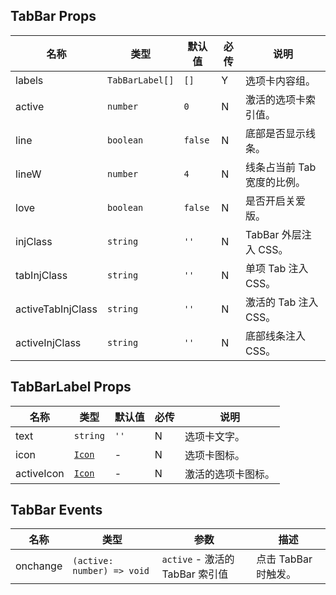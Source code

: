 ## TabBar Props

| 名称              | 类型            | 默认值  | 必传 | 说明                        |
| ----------------- | --------------- | ------- | ---- | --------------------------- |
| labels            | `TabBarLabel[]` | `[]`    | Y    | 选项卡内容组。              |
| active            | `number`        | `0`     | N    | 激活的选项卡索引值。        |
| line              | `boolean`       | `false` | N    | 底部是否显示线条。          |
| lineW             | `number`        | `4`     | N    | 线条占当前 Tab 宽度的比例。 |
| love              | `boolean`       | `false` | N    | 是否开启关爱版。            |
| injClass          | `string`        | `''`    | N    | TabBar 外层注入 CSS。       |
| tabInjClass       | `string`        | `''`    | N    | 单项 Tab 注入 CSS。         |
| activeTabInjClass | `string`        | `''`    | N    | 激活的 Tab 注入 CSS。       |
| activeInjClass    | `string`        | `''`    | N    | 底部线条注入 CSS。          |

## TabBarLabel Props

| 名称       | 类型                                                      | 默认值 | 必传 | 说明               |
| ---------- | --------------------------------------------------------- | ------ | ---- | ------------------ |
| text       | `string`                                                  | `''`   | N    | 选项卡文字。       |
| icon       | [`Icon`](https://stdf.design/#/components?nav=icon&tab=1) | -      | N    | 选项卡图标。       |
| activeIcon | [`Icon`](https://stdf.design/#/components?nav=icon&tab=1) | -      | N    | 激活的选项卡图标。 |

## TabBar Events

| 名称     | 类型                       | 参数                            | 描述                 |
| -------- | -------------------------- | ------------------------------- | -------------------- |
| onchange | `(active: number) => void` | `active` - 激活的 TabBar 索引值 | 点击 TabBar 时触发。 |
